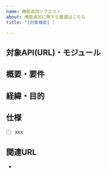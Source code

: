 ```yaml
---
name: 機能追加リクエスト
about: 機能追加に関する要望はこちら
title: "[対象機能] "

---
```


## 対象API(URL)・モジュール

## 概要・要件

## 経緯・目的

## 仕様
- [ ] xxx

## 関連URL
-
